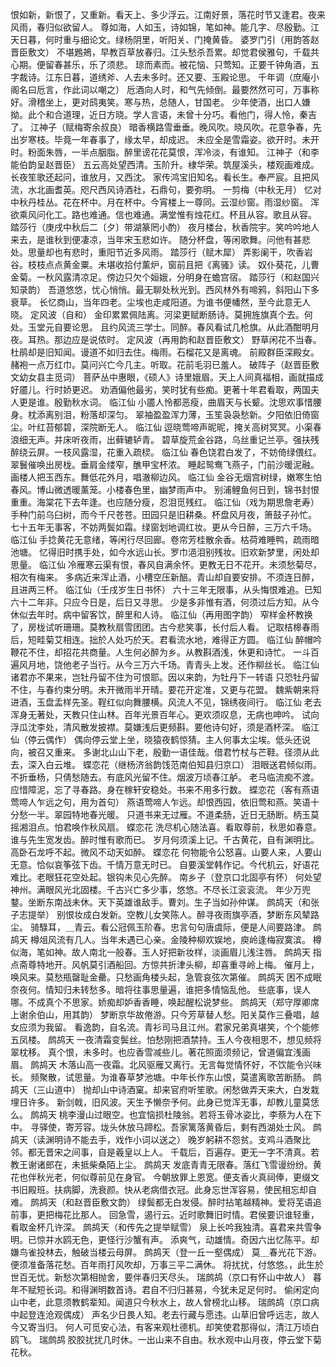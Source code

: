 <!-- { "loadSidebar": true } -->
恨如新，新恨了，又重新。看天上、多少浮云。江南好景，落花时节又逢君。夜来风雨，春归似欲留人。 
尊如海，人如玉，诗如锦，笔如神。能几字、尽殷勤。江天日暮，何时重与细论文。绿杨阴里，听阳关、门掩黄昏。 
婆罗门引（用韵答赵晋臣敷文）
不堪鶗鴂，早教百草放春归。江头愁杀吾累。却觉君侯雅句，千载共心期。便留春甚乐，乐了须悲。 
琼而素而。被花恼、只莺知。正要千钟角酒，五字裁诗。江东日暮，道绣斧、人去未多时。还又要、玉殿论思。 
千年调（庶庵小阁名曰卮言，作此词以嘲之）
卮酒向人时，和气先倾倒。最要然然可可，万事称好。滑稽坐上，更对鸱夷笑。寒与热，总随人，甘国老。 
少年使酒，出口人嫌拗。此个和合道理，近日方晓。学人言语，未曾十分巧。看他门，得人怜，秦吉了。 
江神子（赋梅寄余叔良）
暗香横路雪垂垂。晚风吹。晓风吹。花意争春，先出岁寒枝。毕竟一年春事了，缘太早，却成迟。 
未应全是雪霜姿。欲开时。未开时。粉面朱唇，一半点胭脂。醉里谤花花莫恨，浑冷淡，有谁知。 
江神子（和李能伯韵呈赵晋臣）
五云高处望西清。玉阶升。棣华荣。筑屋溪头，楼观画难成。长夜笙歌还起问，谁放月，又西沈。 
家传鸿宝旧知名。看长生。奉严宸。且把风流，水北画耆英。咫尺西风诗酒社，石鼎句，要弥明。 
一剪梅（中秋无月）
忆对中秋丹桂丛。花在杯中。月在杯中。今宵楼上一尊同。云湿纱窗。雨湿纱窗。 
浑欲乘风问化工。路也难通。信也难通。满堂惟有烛花红。杯且从容。歌且从容。 
踏莎行（庚戌中秋后二〔夕〕带湖篆罔小酌）
夜月楼台，秋香院宇。笑吟吟地人来去，是谁秋到便凄凉，当年宋玉悲如许。 
随分杯盘，等闲歌舞。问他有甚悲处。思量却也有悲时，重阳节近多风雨。 
踏莎行（赋木犀）
弄影阑干，吹香岩谷。枝枝点点黄金粟。未堪收拾付薰炉，窗前且把《离骚》读。 
奴仆葵花，儿曹金菊。一秋风露清凉足。傍边只欠个姮娥，分明身在蟾宫宿。 
踏莎行（和赵国兴知录韵）
吾道悠悠，忧心悄悄。最无聊处秋光到。西风林外有啼鸦，斜阳山下多衰草。 
长忆商山，当年四老。尘埃也走咸阳道。为谁书便幡然，至今此意无人晓。 
定风波（自和）
金印累累佩陆离。河梁更赋断肠诗。莫拥旌旗真个去。何处。玉堂元自要论思。 
且约风流三学士。同醉。春风看试几枪旗。从此酒酣明月夜。耳热。那边应是说侬时。 
定风波（再用韵和赵晋臣敷文）
野草闲花不当春。杜鹃却是旧知闻。谩道不如归去住。梅雨。石榴花又是离魂。 
前殿群臣深殿女。赭袍一点万红巾。莫问兴亡今几主。听取。花前毛羽已羞人。 
破阵子（赵晋臣敷文幼女县主觅词）
菩萨丛中惠眼，《硕人》诗里娥眉。天上人间真福相，画就描成好靥儿。行时娇更迟。 
劝酒偏他最劣，笑时犹有些痴。更著十年君看取，两国夫人更是谁。殷勤秋水词。 
临江仙
小靥人怜都恶瘦，曲眉天与长颦。沈思欢事惜腰身。枕添离别泪，粉落却深匀。 
翠袖盈盈浑力薄，玉笙袅袅愁新。夕阳依旧倚窗尘。叶红苔郁碧，深院断无人。 
临江仙
逗晓莺啼声昵昵，掩关高树冥冥。小渠春浪细无声。并床听夜雨，出藓辘轳青。 
碧草旋荒金谷路，乌丝重记兰亭。强扶残醉绕云屏。一枝风露湿，花重入疏棂。 
临江仙
春色饶君白发了，不妨倚绿偎红。翠鬟催唤出房栊。垂肩金缕窄，醮甲宝杯浓。 
睡起鸳鸯飞燕子，门前沙暖泥融。画楼人把玉西东。舞低花外月，唱澈柳边风。 
临江仙
金谷无烟宫树绿，嫩寒生怕春风。博山微透暖薰笼。小楼春色里，幽梦雨声中。 
别浦鲤鱼何日到，锦书封恨重重。海棠花下去年逢。也应随分瘦，忍泪觅残红。 
临江仙（戏为期思詹老寿）
手种门前乌臼树，而今千尺苍苍。田园只是旧耕桑。杯盘风月夜，箫鼓子孙忙。 
七十五年无事客，不妨两鬓如霜。绿窗划地调红妆。更从今日醉，三万六千场。 
临江仙
手捻黄花无意绪，等闲行尽回廊。卷帘芳桂散余香。枯荷难睡鸭，疏雨暗池塘。 
忆得旧时携手处，如今水远山长。罗巾浥泪别残妆。旧欢新梦里，闲处却思量。 
临江仙
冷雁寒云渠有恨，春风自满余怀。更教无日不花开。未须愁菊尽，相次有梅来。 
多病近来浑止酒，小槽空压新醅。青山却自要安排。不须连日醉，且进两三杯。 
临江仙（壬戌岁生日书怀）
六十三年无限事，从头悔恨难追。已知六十二年非。只应今日是，后日又寻思。 
少是多非惟有酒，何须过后方知。从今休似去年时。病中留客饮，醉里和人诗。 
临江仙（再用图字韵）
窄样金杯教换了，房栊试听珊珊。莫教秋扇雪团团。古今悲笑事，长付后人看。 
记取桔槔春雨后，短畦菊艾相连。拙於人处巧於天。君看流水地，难得正方圆。 
临江仙
醉帽吟鞭花不住，却招花共商量。人生何必醉为乡。从教斟酒浅，休更和诗忙。 
一斗百遍风月地，饶他老子当行。从今三万六千场。青青头上发。还作柳丝长。 
临江仙
诸君亦不果来，岂牡丹留不住为可恨耶。因以来韵，为牡丹下一转语 
只恐牡丹留不住，与春约束分明。未开微雨半开晴。要花开定准，又更与花盟。 
魏紫朝来将进酒，玉盘盂样先圣。鞓红似向舞腰横。风流人不见，锦绣夜间行。 
临江仙
老去浑身无著处，天教只住山林。百年光景百年心。更欢须叹息，无病也呻吟。 
试向浮瓜沈李处，清风散发披襟。莫嫌浅后更频斟。要他诗句好，须是酒杯深。 
临江仙（停云偶作）
偶向停云堂上坐，晓猿夜鹤惊猜。主人何事太尘埃。低头还说向，被召又重来。 
多谢北山山下老，殷勤一语佳哉。借君竹杖与芒鞋。径须从此去，深入白云堆。 
蝶恋花（继杨济翁韵饯范南伯知县归京口）
泪眼送君倾似雨。不折垂杨，只倩愁随去。有底风光留不住。烟波万顷春江舻。 
老马临流痴不渡。应惜障泥，忘了寻春路。身在稼轩安稳处。书来不用多行数。 
蝶恋花（客有燕语莺啼人乍远之句，用为首句）
燕语莺啼人乍远。却恨西园，依旧莺和燕。笑语十分愁一半。翠园特地春光暖。 
只道书来无过雁。不道柔肠，近日无肠断。柄玉莫摇湘泪点。怕君唤作秋风扇。 
蝶恋花
洗尽机心随法喜。看取尊前，秋思如春意。谁与先生宽发齿。醉时惟有歌而已。 
岁月何须溪上记。千古黄花，自有渊明比。高卧石龙呼不起。微风不动天如醉。 
蝶恋花
何物能令公怒喜。山要人来，人要山无意。恰似哀筝弦下齿。千情万意无时已。 
自要溪堂韩作记。今代机云，好语花难比。老眼狂花空处起。银钩未见心先醉。 
南乡子（登京口北固亭有怀）
何处望神州。满眼风光北固楼。千古兴亡多少事，悠悠。不尽长江衮衮流。 
年少万兜鍪。坐断东南战未休。天下英雄谁敌手。曹刘。生子当如孙仲谋。 
鹧鸪天（和张子志提举）
别恨妆成白发新。空教儿女笑陈人。醉寻夜雨旗亭酒，梦断东风辇路尘。 
骑騄耳，＿青云。看公冠佩玉阶春。忠言句句唐虞际，便是人间要路津。 
鹧鸪天
樽俎风流有几人。当年未遇已心亲。金陵种柳欢娱地，庾岭逢梅寂寞滨。 
樽似海，笔如神。故人南北一般春。玉人好把新妆样，淡画眉儿浅注唇。 
鹧鸪天
指点斋尊特地开。风帆莫引酒船回。方惊共折津头柳，却喜重寻岭上梅。 
催月上，唤风来。莫愁瓶罄耻金罍。只愁画角楼头起，急管哀弦次第催。 
鹧鸪天
困不成眠奈夜何。情知归未转愁多。暗将往事思量遍，谁把多情恼乱他。 
些底事，误人哪。不成真个不思家。娇痴却妒香香睡，唤起醒松说梦些。 
鹧鸪天（郑守厚卿席上谢余伯山，用其韵）
梦断京华故倦游。只今芳草替人愁。阳关莫作三叠唱，越女应须为我留。 
看逸韵，自名流。青衫司马且江州。君家兄弟真堪笑，个个能修五凤楼。 
鹧鸪天
一夜清霜变鬓丝。怕愁刚把酒禁持。玉人今夜相思不，想见频将翠枕移。 
真个恨，未多时。也应香雪减些儿。著花照面须频记，曾道偏宜浅画眉。 
鹧鸪天
木落山高一夜霜。北风驱雁又离行。无言每觉情怀好，不饮能令兴味长。 
频聚散，试思量。为谁春草梦池塘。中年长作东山恨，莫遣离歌苦断肠。 
鹧鸪天（三山道中）
抛却山中诗酒窠。却来官府听笙歌。闲愁做弄天来大，白发栽埋日许多。 
新剑戟，旧风波。天生予懒奈予何。此身已觉浑无事，却教儿童莫恁么。 
鹧鸪天
桃李漫山过眼空。也宜恼损杜陵翁。若将玉骨冰姿比，李蔡为人在下中。 
寻驿使，寄芳容。垅头休放马蹄松。吾家篱落黄昏后，剩有西湖处士风。 
鹧鸪天（读渊明诗不能去手，戏作小词以送之）
晚岁躬耕不怨贫。支鸡斗酒聚比邻。都无晋宋之间事，自是羲皇以上人。 
千载后，百遍存。更无一字不清真。若教王谢诸郎在，未抵柴桑陌上尘。 
鹧鸪天
发底青青无限春。落红飞雪谩纷纷。黄花也伴秋光老，何似尊前见在身官。 
今朝放罪上恩宽。便支香火真祠俸，更缀文书旧殿班。扶病脚，洗衰颜。快从老病借衣冠。此身忘世浑容易，使民相忘却自难。 
鹧鸪天（和赵晋臣敷文韵）
绿鬓都无白发侵。醉时拈笔越精神。爱将芜语追前事，更把梅花比那人。 
回急雪，遏行云。近时歌舞旧时情。君侯要识谁轻重，看取金杯几许深。 
鹧鸪天（和传先之提举赋雪）
泉上长吟我独清。喜君来共雪争明。已惊并水鸥无色，更怪行沙蟹有声。 
添爽气，动雄情。奇因六出忆陈平。却嫌鸟雀投林去，触破当楼云母屏。 
鹧鸪天（登一丘一壑偶成）
莫＿春光花下游。便须准备落花愁。百年雨打风吹却，万事三平二满休。 
将扰扰，付悠悠。，此生於世百无忧。新愁次第相抛舍，要伴春归天尽头。 
瑞鹧鸪（京口有怀山中故人）
暮年不赋短长词。和得渊明数首诗。君自不归归甚易，今犹未足足何时。 
偷闲定向山中老，此意须教鹤辈知。闻道只今秋水上，故人曾榜北山移。 
瑞鹧鸪（京口病中起登连沧观偶成）
声名少日畏人知。老去行藏与愿违。山草旧曾呼远志，故人今又寄当归。 
何人可觅安心法，有客来观杜德机。却笑使君那得似，清江万顷白鸥飞。 
瑞鹧鸪
胶胶扰扰几时休。一出山来不自由。秋水观中山月夜，停云堂下菊花秋。 
